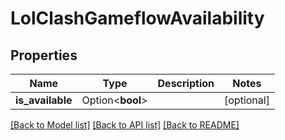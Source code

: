 # LolClashGameflowAvailability

## Properties

Name | Type | Description | Notes
------------ | ------------- | ------------- | -------------
**is_available** | Option<**bool**> |  | [optional]

[[Back to Model list]](../README.md#documentation-for-models) [[Back to API list]](../README.md#documentation-for-api-endpoints) [[Back to README]](../README.md)


